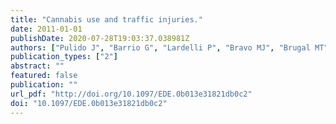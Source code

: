 ```yaml
---
title: "Cannabis use and traffic injuries."
date: 2011-01-01
publishDate: 2020-07-28T19:03:37.038981Z
authors: ["Pulido J", "Barrio G", "Lardelli P", "Bravo MJ", "Brugal MT", "Espelt A", "de la Fuente L", "Ambrós M", "Belza MJ", "Castellano Y", "Domingo-Salvany A", "Fernández F", "Molist G", "Sánchez-Niubó A", "Santos S", "Sordo L", "Vallejo F", "Itínere Project Group"]
publication_types: ["2"]
abstract: ""
featured: false
publication: ""
url_pdf: "http://doi.org/10.1097/EDE.0b013e31821db0c2"
doi: "10.1097/EDE.0b013e31821db0c2"
---
```



